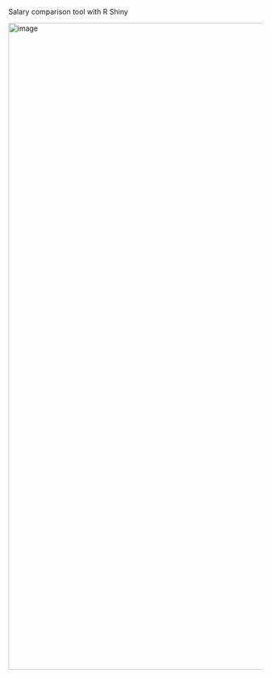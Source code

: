 Salary comparison tool with R Shiny

<img width="1279" alt="image" src="https://user-images.githubusercontent.com/102631336/199572444-d49509be-796c-4072-983c-01f5e8285dad.png">
